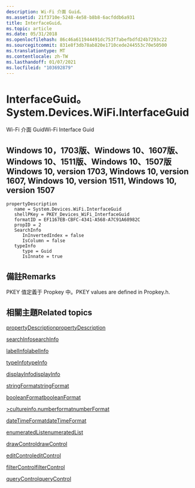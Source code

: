 ```yaml
---
description: Wi-Fi 介面 Guid。
ms.assetid: 21f3710e-5248-4e58-b8b8-6acfddb6a931
title: InterfaceGuid。
ms.topic: article
ms.date: 05/31/2018
ms.openlocfilehash: 86c46a611944491dc753f7abefbdfd24b7293c22
ms.sourcegitcommit: 831e8f3db78ab820e1710cede244553c70e50500
ms.translationtype: MT
ms.contentlocale: zh-TW
ms.lasthandoff: 01/07/2021
ms.locfileid: "103692879"
---
```

# <a name="systemdeviceswifiinterfaceguid"></a><span data-ttu-id="9b868-103">InterfaceGuid。</span><span class="sxs-lookup"><span data-stu-id="9b868-103">System.Devices.WiFi.InterfaceGuid</span></span>

<span data-ttu-id="9b868-104">Wi-Fi 介面 Guid</span><span class="sxs-lookup"><span data-stu-id="9b868-104">Wi-Fi Interface Guid</span></span>

## <a name="windows-10-version-1703-windows-10-version-1607-windows-10-version-1511-windows-10-version-1507"></a><span data-ttu-id="9b868-105">Windows 10，1703版、Windows 10、1607版、Windows 10、1511版、Windows 10、1507版</span><span class="sxs-lookup"><span data-stu-id="9b868-105">Windows 10, version 1703, Windows 10, version 1607, Windows 10, version 1511, Windows 10, version 1507</span></span>

```
propertyDescription
   name = System.Devices.WiFi.InterfaceGuid
   shellPKey = PKEY_Devices_WiFi_InterfaceGuid
   formatID = EF1167EB-CBFC-4341-A568-A7C91A68982C
   propID = 2
   SearchInfo
      InInvertedIndex = false
      IsColumn = false
   typeInfo
      type = Guid
      IsInnate = true
```

## <a name="remarks"></a><span data-ttu-id="9b868-106">備註</span><span class="sxs-lookup"><span data-stu-id="9b868-106">Remarks</span></span>

<span data-ttu-id="9b868-107">PKEY 值定義于 Propkey 中。</span><span class="sxs-lookup"><span data-stu-id="9b868-107">PKEY values are defined in Propkey.h.</span></span>

## <a name="related-topics"></a><span data-ttu-id="9b868-108">相關主題</span><span class="sxs-lookup"><span data-stu-id="9b868-108">Related topics</span></span>

<dl> <dt>

[<span data-ttu-id="9b868-109">propertyDescription</span><span class="sxs-lookup"><span data-stu-id="9b868-109">propertyDescription</span></span>](./propdesc-schema-propertydescription.md)
</dt> <dt>

[<span data-ttu-id="9b868-110">searchInfo</span><span class="sxs-lookup"><span data-stu-id="9b868-110">searchInfo</span></span>](./propdesc-schema-searchinfo.md)
</dt> <dt>

[<span data-ttu-id="9b868-111">labelInfo</span><span class="sxs-lookup"><span data-stu-id="9b868-111">labelInfo</span></span>](./propdesc-schema-labelinfo.md)
</dt> <dt>

[<span data-ttu-id="9b868-112">typeInfo</span><span class="sxs-lookup"><span data-stu-id="9b868-112">typeInfo</span></span>](./propdesc-schema-typeinfo.md)
</dt> <dt>

[<span data-ttu-id="9b868-113">displayInfo</span><span class="sxs-lookup"><span data-stu-id="9b868-113">displayInfo</span></span>](./propdesc-schema-displayinfo.md)
</dt> <dt>

[<span data-ttu-id="9b868-114">stringFormat</span><span class="sxs-lookup"><span data-stu-id="9b868-114">stringFormat</span></span>](./propdesc-schema-stringformat.md)
</dt> <dt>

[<span data-ttu-id="9b868-115">booleanFormat</span><span class="sxs-lookup"><span data-stu-id="9b868-115">booleanFormat</span></span>](./propdesc-schema-booleanformat.md)
</dt> <dt>

[<span data-ttu-id="9b868-116">>cultureinfo.numberformat</span><span class="sxs-lookup"><span data-stu-id="9b868-116">numberFormat</span></span>](./propdesc-schema-numberformat.md)
</dt> <dt>

[<span data-ttu-id="9b868-117">dateTimeFormat</span><span class="sxs-lookup"><span data-stu-id="9b868-117">dateTimeFormat</span></span>](./propdesc-schema-datetimeformat.md)
</dt> <dt>

[<span data-ttu-id="9b868-118">enumeratedList</span><span class="sxs-lookup"><span data-stu-id="9b868-118">enumeratedList</span></span>](./propdesc-schema-enumeratedlist.md)
</dt> <dt>

[<span data-ttu-id="9b868-119">drawControl</span><span class="sxs-lookup"><span data-stu-id="9b868-119">drawControl</span></span>](./propdesc-schema-drawcontrol.md)
</dt> <dt>

[<span data-ttu-id="9b868-120">editControl</span><span class="sxs-lookup"><span data-stu-id="9b868-120">editControl</span></span>](./propdesc-schema-editcontrol.md)
</dt> <dt>

[<span data-ttu-id="9b868-121">filterControl</span><span class="sxs-lookup"><span data-stu-id="9b868-121">filterControl</span></span>](./propdesc-schema-filtercontrol.md)
</dt> <dt>

[<span data-ttu-id="9b868-122">queryControl</span><span class="sxs-lookup"><span data-stu-id="9b868-122">queryControl</span></span>](./propdesc-schema-querycontrol.md)
</dt> </dl>

 

 
